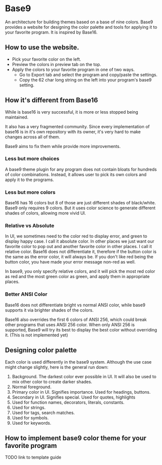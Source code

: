 # Base9

An architecture for building themes based on a base of nine colors.
Base9 provides a website for designing the color palette and tools for applying
it to your favorite program. It is inspired by Base16.

## How to use the website.
* Pick your favorite color on the left.
* Preview the colors in preview tab on the top.
* Apply the colors to your favorite program in one of two ways.
    * Go to Export tab and select the program and copy/paste the settings.
    * Copy the 62 char long string on the left into your program's base9 setting.

## How it's different from Base16

While is base16 is very successful, it is more or less stopped being maintained.

It also has a very fragmented community. Since every implementation of base16
is in it's own repository with its owner, it's very hard to make changes across
all of them.

Base9 aims to fix them while provide more improvements.

### Less but more choices
A base9 theme plugin for any program does not contain bloats for hundreds of
color combinations. Instead, it allows user to pick its own colors and apply
it to the programs.

### Less but more colors
Base16 has 16 colors but 8 of those are just different shades of black/white.
Base9 only requires 9 colors. But it uses color science to generate
different shades of colors, allowing more vivid UI.

### Relative vs Absolute
In UI, we sometimes need to the color red to display error, and green to display
happy case. I call it absolute color.
In other places we just want our favorite color to pop out and another favorite
color in other places. I call it relative color.
Base16 does not differentiate it, therefore if the button color is
the same as the error color, it will always be. If you don't like red being the
button color, you have made your error message non-red as well.

In base9, you only specify relative colors, and it will pick the most red color
as red and the most green color as green, and apply them in appropriate places.

### Better ANSI Color
Base16 does not differentiate bright vs normal ANSI color, while base9 supports
it via brighter shades of the colors.

Base16 also overrides the first 6 colors of ANSI 256, which could break other
programs that uses ANSI 256 color. When only ANSI 256 is supported, Base9 will
try its best to display the best color without overriding it. (This is not
implemented yet)

## Designing color palette

Each color is used differently in the base9 system.
Although the use case might change slightly, here is the general run down:

1. Background. The darkest color ever possible in UI.
It will also be used to mix other color to create darker shades.
2. Normal foreground.
3. Primary color in UI. Signifies importance. Used for headings, buttons.
4. Secondary in UI. Signifies special. Used for quotes, highlights
5. Used for function names, decorators, literals, constants.
6. Used for strings.
7. Used for tags, search matches.
8. Used for symbols.
9. Used for keywords.

## How to implement base9 color theme for your favorite program

TODO link to template guide
